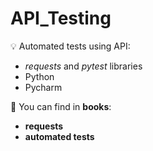 # API_Testing
 
💡 Automated tests using API:
* _requests_ and _pytest_ libraries
* Python
* Pycharm

 
📗 You can find in **books**:

* **requests**
* **automated tests**

